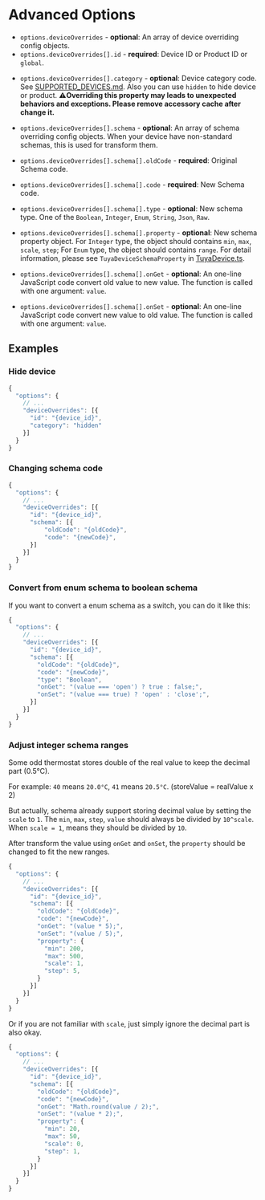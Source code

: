 # Advanced Options

- `options.deviceOverrides` - **optional**: An array of device overriding config objects.
- `options.deviceOverrides[].id` - **required**: Device ID or Product ID or `global`.
<!--
- `options.deviceOverrides[].accessoryCategory` - **optional**: Accessory Category ID. Overriding this property can change accessory's icon. See: [Homebridge Plugin Documentation > Categories](https://developers.homebridge.io/#/categories)
-->
- `options.deviceOverrides[].category` - **optional**: Device category code. See [SUPPORTED_DEVICES.md](./SUPPORTED_DEVICES.md). Also you can use `hidden` to hide device or product. **⚠️Overriding this property may leads to unexpected behaviors and exceptions. Please remove accessory cache after change it.**

- `options.deviceOverrides[].schema` - **optional**: An array of schema overriding config objects. When your device have non-standard schemas, this is used for transform them.
- `options.deviceOverrides[].schema[].oldCode` - **required**: Original Schema code.
- `options.deviceOverrides[].schema[].code` - **required**: New Schema code.
- `options.deviceOverrides[].schema[].type` - **optional**: New schema type. One of the `Boolean`, `Integer`, `Enum`, `String`, `Json`, `Raw`.
- `options.deviceOverrides[].schema[].property` - **optional**: New schema property object. For `Integer` type, the object should contains `min`, `max`, `scale`, `step`; For `Enum` type, the object should contains `range`. For detail information, please see `TuyaDeviceSchemaProperty` in [TuyaDevice.ts](./src/device/TuyaDevice.ts).
- `options.deviceOverrides[].schema[].onGet` - **optional**: An one-line JavaScript code convert old value to new value. The function is called with one argument: `value`.
- `options.deviceOverrides[].schema[].onSet` - **optional**: An one-line JavaScript code convert new value to old value. The function is called with one argument: `value`.

## Examples

### Hide device

```js
{
  "options": {
    // ...
    "deviceOverrides": [{
      "id": "{device_id}",
      "category": "hidden"
    }]
  }
}
```

### Changing schema code

```js
{
  "options": {
    // ...
    "deviceOverrides": [{
      "id": "{device_id}",
      "schema": [{
          "oldCode": "{oldCode}",
          "code": "{newCode}",
      }]
    }]
  }
}
```

### Convert from enum schema to boolean schema

If you want to convert a enum schema as a switch, you can do it like this:

```js
{
  "options": {
    // ...
    "deviceOverrides": [{
      "id": "{device_id}",
      "schema": [{
        "oldCode": "{oldCode}",
        "code": "{newCode}",
        "type": "Boolean",
        "onGet": "(value === 'open') ? true : false;",
        "onSet": "(value === true) ? 'open' : 'close';",
      }]
    }]
  }
}
```

### Adjust integer schema ranges

Some odd thermostat stores double of the real value to keep the decimal part (0.5°C).

For example: `40` means `20.0°C`, `41` means `20.5°C`. (storeValue = realValue x 2)

But actually, schema already support storing decimal value by setting the `scale` to `1`. The `min`, `max`, `step`, `value` should always be divided by `10^scale`. When `scale = 1`, means they should be divided by `10`.

After transform the value using `onGet` and `onSet`, the `property` should be changed to fit the new ranges.

```js
{
  "options": {
    // ...
    "deviceOverrides": [{
      "id": "{device_id}",
      "schema": [{
        "oldCode": "{oldCode}",
        "code": "{newCode}",
        "onGet": "(value * 5);",
        "onSet": "(value / 5);",
        "property": {
          "min": 200,
          "max": 500,
          "scale": 1,
          "step": 5,
        }
      }]
    }]
  }
}
```

Or if you are not familiar with `scale`, just simply ignore the decimal part is also okay.

```js
{
  "options": {
    // ...
    "deviceOverrides": [{
      "id": "{device_id}",
      "schema": [{
        "oldCode": "{oldCode}",
        "code": "{newCode}",
        "onGet": "Math.round(value / 2);",
        "onSet": "(value * 2);",
        "property": {
          "min": 20,
          "max": 50,
          "scale": 0,
          "step": 1,
        }
      }]
    }]
  }
}
```
